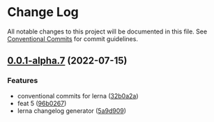 # Change Log

All notable changes to this project will be documented in this file.
See [Conventional Commits](https://conventionalcommits.org) for commit guidelines.

## [0.0.1-alpha.7](https://github.com/Kedyn/playground/compare/v0.0.1-alpha.6...v0.0.1-alpha.7) (2022-07-15)


### Features

* conventional commits for lerna ([32b0a2a](https://github.com/Kedyn/playground/commit/32b0a2a9d1b16fcb3e030657ea8e3003613541f2))
* feat 5 ([96b0267](https://github.com/Kedyn/playground/commit/96b02678a5fdd3c814bb6a651d5966944093d397))
* lerna changelog generator ([5a9d909](https://github.com/Kedyn/playground/commit/5a9d909265fd02af0a16aca4f98f00301a94ae8c))
